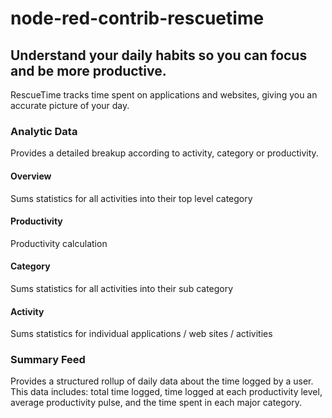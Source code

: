# node-red-contrib-rescuetime
## Understand your daily habits so you can focus and be more productive.

RescueTime tracks time spent on applications and websites, giving you an accurate picture of your day.

### Analytic Data
Provides a detailed breakup according to activity, category or productivity.

#### Overview
Sums statistics for all activities into their top level category

#### Productivity
Productivity calculation

#### Category
Sums statistics for all activities into their sub category

#### Activity
Sums statistics for individual applications / web sites / activities


### Summary Feed
Provides a structured rollup of daily data about the time logged by a user. This data includes: total time logged, time logged at each productivity level, average productivity pulse, and the time spent in each major category.